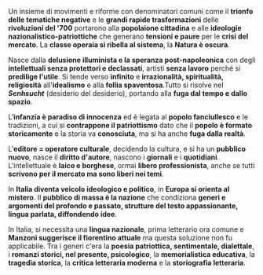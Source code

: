 Un insieme di movimenti e riforme con denominatori comuni come il **trionfo delle tematiche negative** e le **grandi rapide trasformazioni** delle **rivoluzioni del '700** portarono alla **popolaione cittadina** e alle **ideologie nazionalistico-patriottiche** che generano **tensioni e paure** per le **crisi del mercato**. La **classe operaia si ribella al sistema**, la **Natura è oscura**.

Nasce dalla **delusione illuminista e la speranza post-napoleonica** con degli **intellettuali senza protettori e declassati**, artisti **senza lavoro** perché si **predilige l'utile**. Si tende verso **infinito** e **irrazionalità, spiritualità, religiosità** all'**idealismo** e alla **follia spaventosa**.Tutto si risolve nel ***Senhsucht*** (desiderio del desiderio), portando alla **fuga dal tempo e dallo spazio**.

L'**infanzia è paradiso di innocenza** ed è legata al **popolo fanciullesco** e le tradizioni, a cui si **contrappone il patriottismo** dato che il **popolo è formato storicamente** e la storia va **conosciuta**, ma si ha anche **fuga dalla realtà**.

L'**editore = operatore culturale**, decidendo la cultura, e si ha un **pubblico nuovo**, nasce il **diritto d'autore**, nascono i **giornali** e i **quotidiani**. L'intellettuale è **laico e borghese**, ormai **libero professionista**, anche se tutti **scrivono per il mercato ma sono liberi nei temi**.

In **Italia diventa veicolo ideologico e politico**, in **Europa si orienta al mistero**. Il **pubblico di massa è la nazione** che condiziona **generi e argomenti del profondo e passato, strutture del testo appassionante, lingua parlata, diffondendo idee**.

In Italia, si necessita una **lingua nazionale**, prima letterario ora comune e **Manzoni suggerisce il fiorentino attuale** ma questa soluzione non fu applicabile. Tra i generi c'era la **poesia patriottica, sentimentale, dialettale**, i **romanzi storici, nel presente, psicologico**, la **memorialistica educativa**, la **tragedia storica**, la **critica letteraria moderna** e la **storiografia letteraria**.
